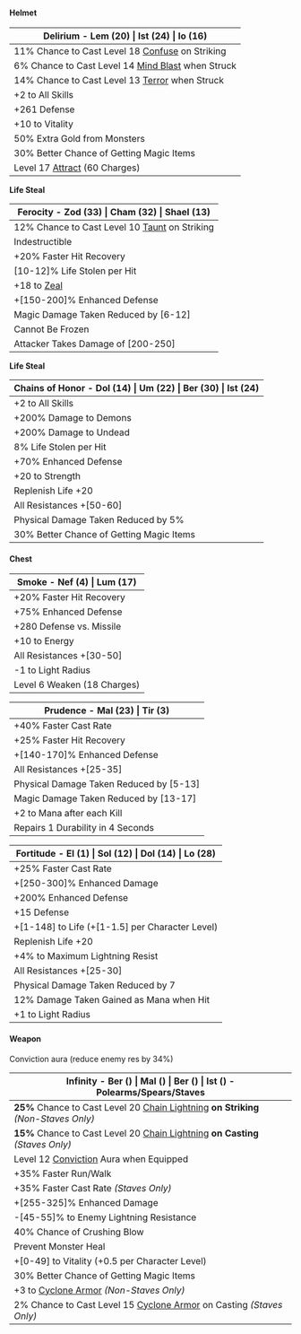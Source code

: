 #### Helmet

| **Delirium - Lem (20) \| Ist (24) \| Io (16)**                                                                    |
| ----------------------------------------------------------------------------------------------------------------- |
| 11% Chance to Cast Level 18 [Confuse](https://wiki.projectdiablo2.com/wiki/Confuse "Confuse") on Striking         |
| 6% Chance to Cast Level 14 [Mind Blast](https://wiki.projectdiablo2.com/wiki/Mind_Blast "Mind Blast") when Struck |
| 14% Chance to Cast Level 13 [Terror](https://wiki.projectdiablo2.com/wiki/Terror "Terror") when Struck            |
| +2 to All Skills                                                                                                  |
| +261 Defense                                                                                                      |
| +10 to Vitality                                                                                                   |
| 50% Extra Gold from Monsters                                                                                      |
| 30% Better Chance of Getting Magic Items                                                                          |
| Level 17 [Attract](https://wiki.projectdiablo2.com/wiki/Attract "Attract") (60 Charges)                           |

**Life Steal**

| **Ferocity - Zod (33) \| Cham (32) \| Shael (13)**                                                  |
| --------------------------------------------------------------------------------------------------- |
| 12% Chance to Cast Level 10 [Taunt](https://wiki.projectdiablo2.com/wiki/Taunt "Taunt") on Striking |
| Indestructible                                                                                      |
| +20% Faster Hit Recovery                                                                            |
| [10-12]% Life Stolen per Hit                                                                        |
| +18 to [Zeal](https://wiki.projectdiablo2.com/wiki/Zeal "Zeal")                                     |
| +[150-200]% Enhanced Defense                                                                        |
| Magic Damage Taken Reduced by [6-12]                                                                |
| Cannot Be Frozen                                                                                    |
| Attacker Takes Damage of [200-250]                                                                  |

**Life Steal**

| **Chains of Honor - Dol (14) \| Um (22) \| Ber (30) \| Ist (24)** |
| ----------------------------------------------------------------- |
| +2 to All Skills                                                  |
| +200% Damage to Demons                                            |
| +200% Damage to Undead                                            |
| 8% Life Stolen per Hit                                            |
| +70% Enhanced Defense                                             |
| +20 to Strength                                                   |
| Replenish Life +20                                                |
| All Resistances +[50-60]                                          |
| Physical Damage Taken Reduced by 5%                               |
| 30% Better Chance of Getting Magic Items                          |
#### Chest

| **Smoke - Nef (4) \| Lum (17)** |
| ------------------------------- |
| +20% Faster Hit Recovery        |
| +75% Enhanced Defense           |
| +280 Defense vs. Missile        |
| +10 to Energy                   |
| All Resistances +[30-50]        |
| -1 to Light Radius              |
| Level 6 Weaken (18 Charges)     |

| **Prudence - Mal (23) \| Tir (3)**      |
| --------------------------------------- |
| +40% Faster Cast Rate                   |
| +25% Faster Hit Recovery                |
| +[140-170]% Enhanced Defense            |
| All Resistances +[25-35]                |
| Physical Damage Taken Reduced by [5-13] |
| Magic Damage Taken Reduced by [13-17]   |
| +2 to Mana after each Kill              |
| Repairs 1 Durability in 4 Seconds       |

| **Fortitude - El (1) \| Sol (12) \|  Dol (14) \| Lo (28)** |
| ---------------------------------------------------------- |
| +25% Faster Cast Rate                                      |
| +[250-300]% Enhanced Damage                                |
| +200% Enhanced Defense                                     |
| +15 Defense                                                |
| +[1-148] to Life (+[1-1.5] per Character Level)            |
| Replenish Life +20                                         |
| +4% to Maximum Lightning Resist                            |
| All Resistances +[25-30]                                   |
| Physical Damage Taken Reduced by 7                         |
| 12% Damage Taken Gained as Mana when Hit                   |
| +1 to Light Radius                                         |

#### Weapon
Conviction aura (reduce enemy res by 34%)

| **Infinity - Ber () \| Mal () \| Ber () \| Ist ()** - Polearms/Spears/Staves                                                                                  |
| ------------------------------------------------------------------------------------------------------------------------------------------------------------- |
| **25%** Chance to Cast Level 20 [Chain Lightning](https://wiki.projectdiablo2.com/wiki/Chain_Lightning "Chain Lightning") **on Striking** _(Non-Staves Only)_ |
| **15%** Chance to Cast Level 20 [Chain Lightning](https://wiki.projectdiablo2.com/wiki/Chain_Lightning "Chain Lightning") **on Casting** _(Staves Only)_      |
| Level 12 [Conviction](https://wiki.projectdiablo2.com/wiki/Conviction "Conviction") Aura when Equipped                                                        |
| +35% Faster Run/Walk                                                                                                                                          |
| +35% Faster Cast Rate _(Staves Only)_                                                                                                                         |
| +[255-325]% Enhanced Damage                                                                                                                                   |
| -[45-55]% to Enemy Lightning Resistance                                                                                                                       |
| 40% Chance of Crushing Blow                                                                                                                                   |
| Prevent Monster Heal                                                                                                                                          |
| +[0-49] to Vitality (+0.5 per Character Level)                                                                                                                |
| 30% Better Chance of Getting Magic Items                                                                                                                      |
| +3 to [Cyclone Armor](https://wiki.projectdiablo2.com/wiki/Cyclone_Armor "Cyclone Armor") _(Non-Staves Only)_                                                 |
| 2% Chance to Cast Level 15 [Cyclone Armor](https://wiki.projectdiablo2.com/wiki/Cyclone_Armor "Cyclone Armor") on Casting _(Staves Only)_                     |
